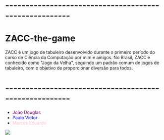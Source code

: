 # ------------------------------------------------------
# ZACC-the-game
ZACC é um jogo de tabuleiro desenvolvido durante o primeiro período do curso de Ciência da Computação por mim e amigos. No Brasil, ZACC é conhecido como "Jogo da Velha", seguindo um padrão comum de jogos de tabuleiro, com o objetivo de proporcionar diversão para todos.
# ------------------------------------------------------ 

- <span style="color: purple;">João Douglas</span>
- <span style="color: blue;">Paulo Victor</span>
- <span style="color: pink;">Marcos Eduardo</span>

<img src="https://github.com/fadadoc/ZACC-the-game/assets/138242492/b1b0161b-a894-451d-a1f3-e08fcad92f89">
